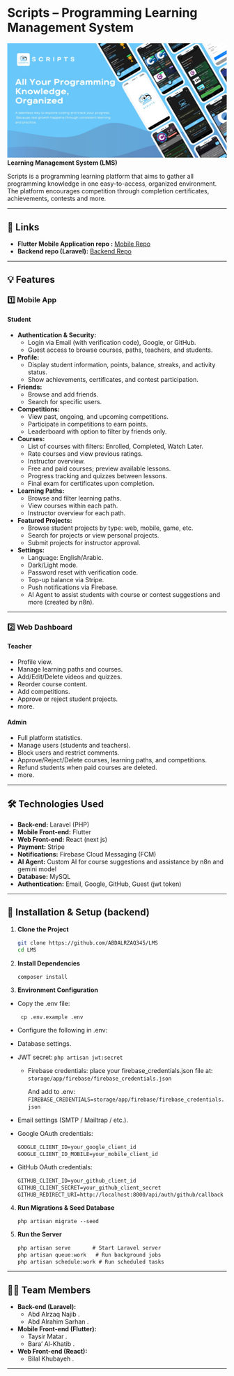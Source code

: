 # Scripts – Programming Learning Management System
![PosterImage](img.jpg)
**Learning Management System (LMS)**

Scripts is a programming learning platform that aims to gather all programming knowledge in one easy-to-access,
organized environment. The platform encourages competition through completion certificates, achievements, contests and
more.

---

## 📱 Links

- **Flutter Mobile Application repo :** [Mobile Repo](https://github.com/tayseergit/Flutter_LMS)
- **Backend repo (Laravel):** [Backend Repo](https://github.com/ABDALRZAQ345/LMS)

---

## 💡  Features

### 1️⃣ Mobile App

#### Student

- **Authentication & Security:**
    - Login via Email (with verification code), Google, or GitHub.
    - Guest access to browse courses, paths, teachers, and students.
- **Profile:**
    - Display student information, points, balance, streaks, and activity status.
    - Show achievements, certificates, and contest participation.
- **Friends:**
    - Browse and add friends.
    - Search for specific users.
- **Competitions:**
    - View past, ongoing, and upcoming competitions.
    - Participate in competitions to earn points.
    - Leaderboard with option to filter by friends only.
- **Courses:**
    - List of courses with filters: Enrolled, Completed, Watch Later.
    - Rate courses and view previous ratings.
    - Instructor overview.
    - Free and paid courses; preview available lessons.
    - Progress tracking and quizzes between lessons.
    - Final exam for certificates upon completion.
- **Learning Paths:**
    - Browse and filter learning paths.
    - View courses within each path.
    - Instructor overview for each path.
- **Featured Projects:**
    - Browse student projects by type: web, mobile, game, etc.
    - Search for projects or view personal projects.
    - Submit projects for instructor approval.
- **Settings:**
    - Language: English/Arabic.
    - Dark/Light mode.
    - Password reset with verification code.
    - Top-up balance via Stripe.
    - Push notifications via Firebase.
    - AI Agent to assist students with course or contest suggestions and more (created by n8n).

---

### 2️⃣ Web Dashboard

#### Teacher

- Profile view.
- Manage learning paths and courses.
- Add/Edit/Delete videos and quizzes.
- Reorder course content.
- Add competitions.
- Approve or reject student projects.
- more.

#### Admin

- Full platform statistics.
- Manage users (students and teachers).
- Block users and restrict comments.
- Approve/Reject/Delete courses, learning paths, and competitions.
- Refund students when paid courses are deleted.
- more.

---

## 🛠️ Technologies Used

- **Back-end:** Laravel (PHP)
- **Mobile Front-end:** Flutter
- **Web Front-end:** React (next js)
- **Payment:** Stripe
- **Notifications:** Firebase Cloud Messaging (FCM)
- **AI Agent:** Custom AI for course suggestions and assistance by n8n and gemini model
- **Database:** MySQL
- **Authentication:** Email, Google, GitHub, Guest (jwt token)

---

## 🚀 Installation & Setup (backend)


1. **Clone the Project**
    ```bash
    git clone https://github.com/ABDALRZAQ345/LMS
    cd LMS
    ```

2. **Install Dependencies**
    ```
    composer install
    ```

3. **Environment Configuration**

- Copy the .env file:
    ```
     cp .env.example .env
    ```

- Configure the following in .env:

- Database settings.
- JWT secret:
       ```
       php artisan jwt:secret
       ```
  - Firebase credentials: place your firebase_credentials.json file at:
  ``
  storage/app/firebase/firebase_credentials.json
  ``

    And add to .env:
        ```
        FIREBASE_CREDENTIALS=storage/app/firebase/firebase_credentials.json
        ```

- Email settings (SMTP / Mailtrap / etc.).

- Google OAuth credentials:
    ```
    GOOGLE_CLIENT_ID=your_google_client_id
    GOOGLE_CLIENT_ID_MOBILE=your_mobile_client_id
    ```

- GitHub OAuth credentials:
    ```
    GITHUB_CLIENT_ID=your_github_client_id
    GITHUB_CLIENT_SECRET=your_github_client_secret
    GITHUB_REDIRECT_URI=http://localhost:8000/api/auth/github/callback
    ``` 
  

4. **Run Migrations & Seed Database**
    ```
    php artisan migrate --seed
    ```
5. **Run the Server**
    ```
    php artisan serve       # Start Laravel server
    php artisan queue:work   # Run background jobs
    php artisan schedule:work # Run scheduled tasks
    ```
---

## 👨‍💻 Team Members

- **Back-end (Laravel):**
    - Abd Alrzaq Najib .
    - Abd Alrahim Sarhan .
- **Mobile Front-end (Flutter):**
    - Taysir Matar .
    - Bara’ Al-Khatib .
- **Web Front-end (React):**
    - Bilal Khubayeh .

---
